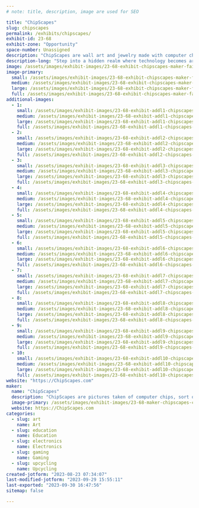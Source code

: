 ```yaml
---
# note: title, description, image are used for SEO

title: "ChipScapes"
slug: chipscapes
permalink: /exhibits/chipscapes/
exhibit-id: 23-68
exhibit-zone: "Opportunity"
space-number: Unassigned
description: "ChipScapes are wall art and jewelry made with computer chips. Truly unique gift ideas for tech types"
description-long: "Step into a hidden realm where technology becomes art, where the infinitesimal landscapes of computer chips transform into captivating vistas known as ChipScapes. Imagine peering through a miniature looking glass into a universe unseen by the naked eye – a world of silicon secrets, a symphony of bytes and circuits. This is the realm of ChipScapes, where microscopic landscapes come to life in wall art and jewelry. What was once a mundane, silvery-gray expanse, becomes an explosion of vibrant hues and dazzling shades. The secret behind this transformation lies in a meticulously orchestrated ballet of light, a dance that unveils the hidden layers of chip manufacturing. If you yearn to unlock the secrets of the digital age, to witness the interplay of science, history, and artistry, join us. Uncover the hidden tales of chips that power our lives, explore the chronicles that link past to present, and witness the awe-inspiring spectacle of chips magnified to a realm where giants are dwarfed and marvels are unveiled."
image: /assets/images/exhibit-images/23-68-exhibit-chipscapes-maker-faire-large.jpg
image-primary: 
  small: /assets/images/exhibit-images/23-68-exhibit-chipscapes-maker-faire-small.jpg
  medium: /assets/images/exhibit-images/23-68-exhibit-chipscapes-maker-faire-medium.jpg
  large: /assets/images/exhibit-images/23-68-exhibit-chipscapes-maker-faire-large.jpg
  full: /assets/images/exhibit-images/23-68-exhibit-chipscapes-maker-faire-full.jpg
additional-images: 
  - 1:
    small: /assets/images/exhibit-images/23-68-exhibit-addl1-chipscapes-a-2-small.jpeg
    medium: /assets/images/exhibit-images/23-68-exhibit-addl1-chipscapes-a-2-medium.jpeg
    large: /assets/images/exhibit-images/23-68-exhibit-addl1-chipscapes-a-2-large.jpeg
    full: /assets/images/exhibit-images/23-68-exhibit-addl1-chipscapes-a-2-full.jpeg
  - 2:
    small: /assets/images/exhibit-images/23-68-exhibit-addl2-chipscapes-a-2-small.jpg
    medium: /assets/images/exhibit-images/23-68-exhibit-addl2-chipscapes-a-2-medium.jpg
    large: /assets/images/exhibit-images/23-68-exhibit-addl2-chipscapes-a-2-large.jpg
    full: /assets/images/exhibit-images/23-68-exhibit-addl2-chipscapes-a-2-full.jpg
  - 3:
    small: /assets/images/exhibit-images/23-68-exhibit-addl3-chipscapes-a-3-small.jpg
    medium: /assets/images/exhibit-images/23-68-exhibit-addl3-chipscapes-a-3-medium.jpg
    large: /assets/images/exhibit-images/23-68-exhibit-addl3-chipscapes-a-3-large.jpg
    full: /assets/images/exhibit-images/23-68-exhibit-addl3-chipscapes-a-3-full.jpg
  - 4:
    small: /assets/images/exhibit-images/23-68-exhibit-addl4-chipscapes-a-4-small.jpg
    medium: /assets/images/exhibit-images/23-68-exhibit-addl4-chipscapes-a-4-medium.jpg
    large: /assets/images/exhibit-images/23-68-exhibit-addl4-chipscapes-a-4-large.jpg
    full: /assets/images/exhibit-images/23-68-exhibit-addl4-chipscapes-a-4-full.jpg
  - 5:
    small: /assets/images/exhibit-images/23-68-exhibit-addl5-chipscapes-a-5-small.JPG
    medium: /assets/images/exhibit-images/23-68-exhibit-addl5-chipscapes-a-5-medium.JPG
    large: /assets/images/exhibit-images/23-68-exhibit-addl5-chipscapes-a-5-large.JPG
    full: /assets/images/exhibit-images/23-68-exhibit-addl5-chipscapes-a-5-full.JPG
  - 6:
    small: /assets/images/exhibit-images/23-68-exhibit-addl6-chipscapes-a-6-small.JPG
    medium: /assets/images/exhibit-images/23-68-exhibit-addl6-chipscapes-a-6-medium.JPG
    large: /assets/images/exhibit-images/23-68-exhibit-addl6-chipscapes-a-6-large.JPG
    full: /assets/images/exhibit-images/23-68-exhibit-addl6-chipscapes-a-6-full.JPG
  - 7:
    small: /assets/images/exhibit-images/23-68-exhibit-addl7-chipscapes-a-a-small.jpg
    medium: /assets/images/exhibit-images/23-68-exhibit-addl7-chipscapes-a-a-medium.jpg
    large: /assets/images/exhibit-images/23-68-exhibit-addl7-chipscapes-a-a-large.jpg
    full: /assets/images/exhibit-images/23-68-exhibit-addl7-chipscapes-a-a-full.jpg
  - 8:
    small: /assets/images/exhibit-images/23-68-exhibit-addl8-chipscapes-a-small.jpg
    medium: /assets/images/exhibit-images/23-68-exhibit-addl8-chipscapes-a-medium.jpg
    large: /assets/images/exhibit-images/23-68-exhibit-addl8-chipscapes-a-large.jpg
    full: /assets/images/exhibit-images/23-68-exhibit-addl8-chipscapes-a-full.jpg
  - 9:
    small: /assets/images/exhibit-images/23-68-exhibit-addl9-chipscapes-a8-small.jpeg
    medium: /assets/images/exhibit-images/23-68-exhibit-addl9-chipscapes-a8-medium.jpeg
    large: /assets/images/exhibit-images/23-68-exhibit-addl9-chipscapes-a8-large.jpeg
    full: /assets/images/exhibit-images/23-68-exhibit-addl9-chipscapes-a8-full.jpeg
  - 10:
    small: /assets/images/exhibit-images/23-68-exhibit-addl10-chipscapes-mpu-front-small.JPG
    medium: /assets/images/exhibit-images/23-68-exhibit-addl10-chipscapes-mpu-front-medium.JPG
    large: /assets/images/exhibit-images/23-68-exhibit-addl10-chipscapes-mpu-front-large.JPG
    full: /assets/images/exhibit-images/23-68-exhibit-addl10-chipscapes-mpu-front-full.JPG
website: "https://ChipScapes.com"
maker: 
  name: "ChipScapes"
  description: "ChipScapes are pictures taken of computer chips, sort of microscopic chip landscapes, or ChipScapes for short. The artwork is created by photographing a silicon computer chip using a microscope and special lighting. Silicon is a silvery gray element and not very exciting to look at. The colors in ChipScapes come from a process I use that creates a prism effect derived from special lighting that takes advantage of the layered manufacturing process of computer chips. I use different lighting, angles, and the prism effect of chips to create colorful images of an otherwise boring gray chip. I use mostly vintage microprocessors and memory chips from the 1970s and 1980s. In addition to the artwork and the chip, I also include stories about the history and importance of the chips. I use shadow box frames, canvas, and jewelry frames. My artworks are in museums around the world. I bring a table, display grids, and a microscope."
  image-primary: /assets/images/exhibit-images/23-68-maker-chipscapes-chipscapes-logo-new-medium.jpg
  website: https://ChipScapes.com
categories: 
  - slug: art
    name: Art
  - slug: education
    name: Education
  - slug: electronics
    name: Electronics
  - slug: gaming
    name: Gaming
  - slug: upcycling
    name: Upcycling
created-jotform: "2023-08-23 07:34:07"
last-modified-jotform: "2023-09-29 15:55:11"
last-exported: "2023-09-30 16:47:56"
sitemap: false

---
```

